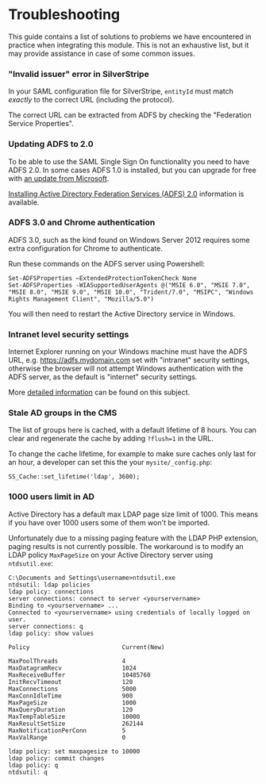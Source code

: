 # Troubleshooting

This guide contains a list of solutions to problems we have encountered in practice when integrating this module. This is not an exhaustive list, but it may provide assistance in case of some common issues.

### "Invalid issuer" error in SilverStripe

In your SAML configuration file for SilverStripe, `entityId` must match *exactly* to the correct URL (including the protocol).

The correct URL can be extracted from ADFS by checking the "Federation Service Properties".

### Updating ADFS to 2.0

To be able to use the SAML Single Sign On functionality you need to have ADFS 2.0. In some cases ADFS 1.0 is installed, but you can upgrade for free with [an update from Microsoft](http://www.microsoft.com/en-us/download/details.aspx?id=10909).

[Installing Active Directory Federation Services (ADFS) 2.0](http://pipe2text.com/?page_id=285) information is available.

### ADFS 3.0 and Chrome authentication

ADFS 3.0, such as the kind found on Windows Server 2012 requires some extra configuration for Chrome to authenticate.

Run these commands on the ADFS server using Powershell:

	Set-ADFSProperties –ExtendedProtectionTokenCheck None
	Set-ADFSProperties -WIASupportedUserAgents @("MSIE 6.0", "MSIE 7.0", "MSIE 8.0", "MSIE 9.0", "MSIE 10.0", "Trident/7.0", "MSIPC", "Windows Rights Management Client", "Mozilla/5.0")

You will then need to restart the Active Directory service in Windows.

### Intranet level security settings

Internet Explorer running on your Windows machine must have the ADFS URL, e.g. https://adfs.mydomain.com set with "intranet" security settings, otherwise the browser will not attempt Windows authentication with the ADFS server, as the default is "internet" security settings.

More [detailed information](https://sysadminspot.com/windows/google-chrome-and-ntlm-auto-logon-using-windows-authentication/) can be found on this subject.

### Stale AD groups in the CMS

The list of groups here is cached, with a default lifetime of 8 hours. You can clear and regenerate the cache by adding `?flush=1` in the URL.

To change the cache lifetime, for example to make sure caches only last for an hour, a developer can set 
this the your `mysite/_config.php`:

	SS_Cache::set_lifetime('ldap', 3600);
	
### 1000 users limit in AD

Active Directory has a default max LDAP page size limit of 1000. This means if you have over 1000 users some of them won't be imported.

Unfortunately due to a missing paging feature with the LDAP PHP extension, paging results is not currently possible. The workaround is to modify an LDAP policy `MaxPageSize` on your
Active Directory server using `ntdsutil.exe`:

	C:\Documents and Settings\username>ntdsutil.exe
	ntdsutil: ldap policies
	ldap policy: connections
	server connections: connect to server <yourservername>
	Binding to <yourservername> ...
	Connected to <yourservername> using credentials of locally logged on user.
	server connections: q
	ldap policy: show values
	
	Policy                          Current(New)
	
	MaxPoolThreads                  4
	MaxDatagramRecv                 1024
	MaxReceiveBuffer                10485760
	InitRecvTimeout                 120
	MaxConnections                  5000
	MaxConnIdleTime                 900
	MaxPageSize                     1000
	MaxQueryDuration                120
	MaxTempTableSize                10000
	MaxResultSetSize                262144
	MaxNotificationPerConn          5
	MaxValRange                     0
	
	ldap policy: set maxpagesize to 10000
	ldap policy: commit changes
	ldap policy: q
	ntdsutil: q

